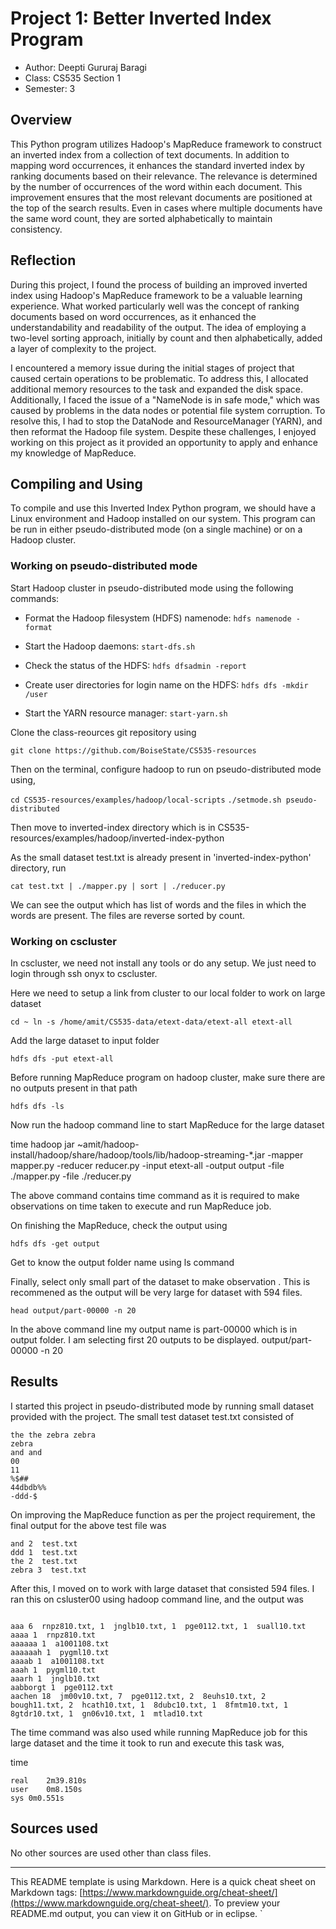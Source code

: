 # Project 1: Better Inverted Index Program 

* Author: Deepti Gururaj Baragi
* Class: CS535 Section 1
* Semester: 3 

## Overview
This Python program utilizes Hadoop's MapReduce framework to construct an inverted index from a collection of text documents. In addition to mapping word occurrences, it enhances the standard inverted index by ranking documents based on their relevance. The relevance is determined by the number of occurrences of the word within each document. This improvement ensures that the most relevant documents are positioned at the top of the search results. Even in cases where multiple documents have the same word count, they are sorted alphabetically to maintain consistency.  


## Reflection

During this project, I found the process of building an improved inverted index using Hadoop's MapReduce framework to be a valuable learning experience. What worked particularly well was the concept of ranking documents based on word occurrences, as it enhanced the understandability and readability of the output. The idea of employing a two-level sorting approach, initially by count and then alphabetically, added a layer of complexity to the project.

I encountered a memory issue during the initial stages of project that caused certain operations to be problematic. To address this, I allocated additional memory resources to the task and expanded the disk space. Additionally, I faced the issue of a "NameNode is in safe mode," which was caused by problems in the data nodes or potential file system corruption. To resolve this, I had to stop the DataNode and ResourceManager (YARN), and then reformat the Hadoop file system. Despite these challenges, I enjoyed working on this project as it provided an opportunity to apply and enhance my knowledge of MapReduce. 

## Compiling and Using

To compile and use this Inverted Index Python program, we should have a Linux environment and Hadoop installed on our system. This program can be run in either pseudo-distributed mode (on a single machine) or on a Hadoop cluster.

### Working on pseudo-distributed mode

Start Hadoop cluster in pseudo-distributed mode using the following commands:
   - Format the Hadoop filesystem (HDFS) namenode:
     `hdfs namenode -format`

   - Start the Hadoop daemons:
     `start-dfs.sh`

   - Check the status of the HDFS:
     `hdfs dfsadmin -report`

   - Create user directories for login name on the HDFS:
     `hdfs dfs -mkdir /user`

   - Start the YARN resource manager:
     `start-yarn.sh`

Clone the class-reources git repository using

`git clone https://github.com/BoiseState/CS535-resources`

Then on the terminal, configure hadoop to run on pseudo-distributed mode using,

`cd CS535-resources/examples/hadoop/local-scripts`
`./setmode.sh pseudo-distributed`

Then move to inverted-index directory which is in CS535-resources/examples/hadoop/inverted-index-python

As the small dataset test.txt is already present in 'inverted-index-python' directory, run

`cat test.txt | ./mapper.py | sort | ./reducer.py`

We can see the output which has list of words and the files in which the words are present. The files are reverse sorted by count.

### Working on cscluster

In cscluster, we need not install any tools or do any setup. We just need to login through ssh onyx to cscluster.

Here we need to setup a link from cluster to our local folder to work on large dataset

`cd ~
ln -s /home/amit/CS535-data/etext-data/etext-all etext-all`

Add the large dataset to input folder

`hdfs dfs -put etext-all`

Before running MapReduce program on hadoop cluster, make sure there are no outputs present in that path 

`hdfs dfs -ls`

Now run the hadoop command line to start MapReduce for the large dataset

time hadoop jar ~amit/hadoop-install/hadoop/share/hadoop/tools/lib/hadoop-streaming-*.jar -mapper mapper.py -reducer reducer.py -input etext-all -output output -file ./mapper.py -file ./reducer.py

The above command contains time command as it is required to make observations on time taken to execute and run MapReduce job.

On finishing the MapReduce, check the output using

`hdfs dfs -get output`

Get to know the output folder name using ls command

Finally, select only small part of the dataset to make observation . This is recommened as the output will be very large for dataset with 594 files.

`head output/part-00000 -n 20`

In the above command line my output name is part-00000 which is in output folder. I am selecting first 20 outputs to be displayed. output/part-00000 -n 20


## Results 

I started this project in pseudo-distributed mode by running small dataset provided with the project.
The small test dataset test.txt consisted of
 
``` 
the the zebra zebra 
zebra 
and and 
00 
11
%$## 
44dbdb%% 
-ddd-$

```
On improving the MapReduce function as per the project requirement, the final output for the above test file was

```
and 2  test.txt 
ddd 1  test.txt 
the 2  test.txt 
zebra 3  test.txt 

```
After this, I moved on to work with large dataset that consisted 594 files. I ran this on csluster00 using hadoop command line, and the output was

```

aaa 6  rnpz810.txt, 1  jnglb10.txt, 1  pge0112.txt, 1  suall10.txt 
aaaa 1  rnpz810.txt 
aaaaaa 1  a1001108.txt 	
aaaaaah 1  pygml10.txt
aaaab 1  a1001108.txt
aaah 1  pygml10.txt 
aaarh 1  jnglb10.txt 	
aabborgt 1  pge0112.txt 
aachen 18  jm00v10.txt, 7  pge0112.txt, 2  8euhs10.txt, 2  bough11.txt, 2  hcath10.txt, 1  8dubc10.txt, 1  8fmtm10.txt, 1  8gtdr10.txt, 1  gn06v10.txt, 1  mtlad10.txt

```

The time command was also used while running MapReduce job for this large dataset and the time it took to run and execute this task was,

time

```
real	2m39.810s 
user	0m8.150s  
sys	0m0.551s

```
## Sources used

No other sources are used other than class files.

----------
This README template is using Markdown. Here is a quick cheat sheet on Markdown tags:
[https://www.markdownguide.org/cheat-sheet/](https://www.markdownguide.org/cheat-sheet/).
To preview your README.md output, you can view it on GitHub or in eclipse.
`

